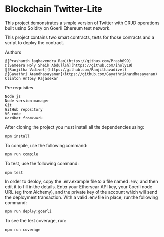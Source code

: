 # Blockchain Twitter-Lite

This project demonstrates a simple version of Twitter with CRUD operations built using Solidity on Goerli Ethereum test network.

This project contains two smart contracts, tests for those contracts and a script to deploy the contract.

Authors

    @[Prashanth Raghavendra Rao](https://github.com/Prash099)
    @[Sameera Holy Sheik Abdullah](https://github.com/iholy19)
    @[Ranjitha Vadivel](https://github.com/Ranjithavadivel)
    @[Gayathri Anandhasayanan](https://github.com/GayathriAnandhasayanan)
    Clinton Antony Rajasekar

Pre requisites

    Node js
    Node version manager
    Git
    GitHub repository
    VS code
    Hardhat framework

After cloning the project you must install all the dependencies using:

    npm install

To compile, use the following command:

    npm run compile

To test, use the following command:

    npm test

In order to deploy, copy the .env.example file to a file named .env, and then edit it to fill in the details. Enter your Etherscan API key, your Goerli node URL (eg from Alchemy), and the private key of the account which will send the deployment transaction. With a valid .env file in place, run the following command:

    npm run deploy:goerli

To see the test coverage, run:

    npm run coverage